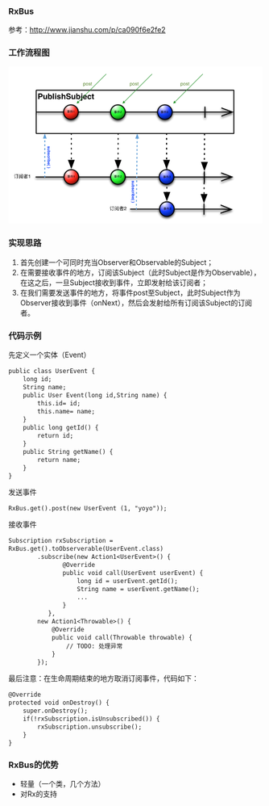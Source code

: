 ### RxBus

参考：http://www.jianshu.com/p/ca090f6e2fe2

### 工作流程图

![1](rxbus_flow.png)

### 实现思路

1. 首先创建一个可同时充当Observer和Observable的Subject；
2. 在需要接收事件的地方，订阅该Subject（此时Subject是作为Observable），在这之后，一旦Subject接收到事件，立即发射给该订阅者；
3. 在我们需要发送事件的地方，将事件post至Subject，此时Subject作为Observer接收到事件（onNext），然后会发射给所有订阅该Subject的订阅者。

### 代码示例

先定义一个实体（Event）

```
public class UserEvent {
    long id;
    String name;
    public User Event(long id,String name) {
        this.id= id;
        this.name= name;
    }
    public long getId() {
        return id;
    }
    public String getName() {
        return name;
    }
}
```

发送事件

```
RxBus.get().post(new UserEvent (1, "yoyo"));
```

接收事件

```
Subscription rxSubscription = RxBus.get().toObserverable(UserEvent.class)
        .subscribe(new Action1<UserEvent>() {
               @Override
               public void call(UserEvent userEvent) {
                   long id = userEvent.getId();
                   String name = userEvent.getName();
                   ...
               }
           },
        new Action1<Throwable>() {
            @Override
            public void call(Throwable throwable) {
                // TODO: 处理异常
            }        
        });
```

最后注意：在生命周期结束的地方取消订阅事件，代码如下：

```
@Override
protected void onDestroy() {
    super.onDestroy();
    if(!rxSubscription.isUnsubscribed()) {
        rxSubscription.unsubscribe();
    }
}
```

### RxBus的优势

- 轻量（一个类，几个方法）
- 对Rx的支持
